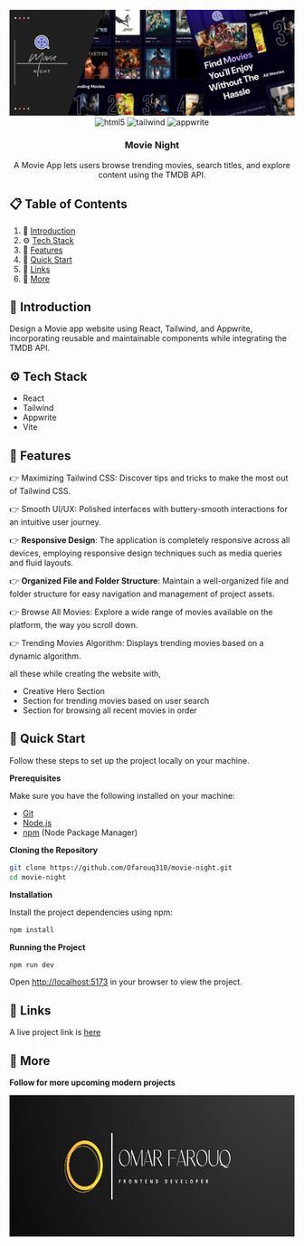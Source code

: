 <div align="center">
  <br />
    <a href="https://youtu.be/QRrPE9aj3wI?feature=shared" target="_blank">
      <img src="https://github.com/Ofarouq310/movie-night/blob/dev/src/assets/freepik-movie-night-20250830195252An1z.png" alt="Project Banner" width="700">
    </a>
  <br />

  <div>
    <img src="https://img.shields.io/badge/-react-black?style=for-the-badge&logoColor=white&logo=react&color=E34F26" alt="html5" />
    <img src="https://img.shields.io/badge/-tailwind-black?style=for-the-badge&logoColor=white&logo=tailwindcss&color=1572B6" alt="tailwind" />
    <img src="https://img.shields.io/badge/-appwrite-red?style=for-the-badge&logoColor=white&logo=appwrite&color=red" alt="appwrite" />

  </div>

  <h3 align="center">Movie Night</h3>

   <div align="center">
     A Movie App lets users browse trending movies, search titles, and explore content using the TMDB API.
    </div>
</div>

## 📋 <a name="table">Table of Contents</a>

1. 🤖 [Introduction](#introduction)
2. ⚙️ [Tech Stack](#tech-stack)
3. 🔋  [Features](#features)
4. 🤸 [Quick Start](#quick-start)
5. 🔗 [Links](#links)
6. 🚀 [More](#more)

## <a name="introduction">🤖 Introduction</a>

Design a Movie app website using React, Tailwind, and Appwrite, incorporating reusable and maintainable components while integrating the TMDB API.

## <a name="tech-stack">⚙️ Tech Stack</a>

- React
- Tailwind
- Appwrite
- Vite

## <a name="features">🔋 Features</a>

👉 Maximizing Tailwind CSS: Discover tips and tricks to make the most out of Tailwind CSS.

👉 Smooth UI/UX: Polished interfaces with buttery-smooth interactions for an intuitive user journey.

👉 **Responsive Design**: The application is completely responsive across all devices, employing responsive design techniques such as media queries and fluid layouts.

👉 **Organized File and Folder Structure**: Maintain a well-organized file and folder structure for easy navigation and management of project assets.

👉 Browse All Movies: Explore a wide range of movies available on the platform, the way you scroll down.

👉 Trending Movies Algorithm: Displays trending movies based on a dynamic algorithm.

all these while creating the website with,
* Creative Hero Section
* Section for trending movies based on user search
* Section for browsing all recent movies in order


## <a name="quick-start">🤸 Quick Start</a>

Follow these steps to set up the project locally on your machine.

**Prerequisites**

Make sure you have the following installed on your machine:

- [Git](https://git-scm.com/)
- [Node.js](https://nodejs.org/en)
- [npm](https://www.npmjs.com/) (Node Package Manager)

**Cloning the Repository**

```bash
git clone https://github.com/Ofarouq310/movie-night.git
cd movie-night
```

**Installation**

Install the project dependencies using npm:

```bash
npm install
```

**Running the Project**

```bash
npm run dev
```

Open [http://localhost:5173](http://localhost:5173) in your browser to view the project.



## <a name="links">🔗 Links</a>

A live project link is [here]()

## <a name="more">🚀 More</a>

**Follow for more upcoming modern projects**

<div align="center">
  <a href="https://github.com/Ofarouq310" target="_blank">
    <img src="https://github.com/Ofarouq310/Ofarouq310/blob/main/banner1-edited.png" height="250" />
  </a>
</div>

#
